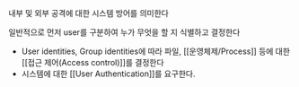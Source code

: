 
내부 및 외부 공격에 대한 시스템 방어를 의미한다

일반적으로 먼저 user를 구분하여 누가 무엇을 할 지 식별하고 결정한다
+ User identities, Group identities에 따라 파일, [[운영체제/Process]] 등에 대한 [[접근 제어(Access control)]]를 결정한다
+ 시스템에 대한 [[User Authentication]]를 요구한다. 